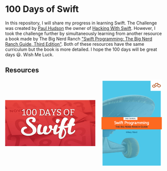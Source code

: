 # 100 Days of Swift

In this repository, I will share my progress in learning Swift. The Challenge was created by [Paul Hudson](https://twitter.com/twostraws "Paul's twitter account") the owner of [Hacking With Swift](https://www.hackingwithswift.com/ "The Website Of Hacking With Swift"). However, I took the challenge further by simultaneously learning from another resource a book made by The Big Nerd Ranch ["Swift Programming: The Big Nerd Ranch Guide, Third Edition"](https://bignerdranch.com/blog/now-available-swift-programming-the-big-nerd-ranch-guide-third-edition/ "The Book's website"). Both of these resources have the same curriculum but the book is more detailed. I hope the 100 days will be great days 😃. Wish Me Luck.

## Resources

<div class="image-container" style="display: flex; align-items: center; gap: 20px;">
        <a href="https://www.hackingwithswift.com/100">
            <img src="./Docs/100_Days_of_Swift.png" alt="100_Days_of_Swift.png" width = 300px >
        </a>
        <a href="https://bignerdranch.com/blog/now-available-swift-programming-the-big-nerd-ranch-guide-third-edition/">
            <img src="./Docs/Swift_book_cover_small.png" alt="Swift_book_cover_small.png" width = 200px >
        </a>
    </div>

